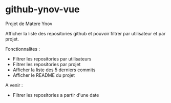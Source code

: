 # github-ynov-vue

Projet de Matere Ynov

Afficher la liste des repositories github et pouvoir filtrer par utilisateur et par projet.

Fonctionnalites :
- Filtrer les repositories par utilisateurs
- Filtrer les repositories par projet
- Afficher la liste des 5 derniers commits
- Afficher le README du projet

A venir :
- Filtrer les repositories a partir d'une date